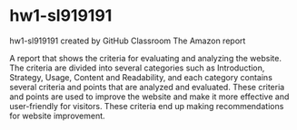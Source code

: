 # hw1-sl919191
hw1-sl919191 created by GitHub Classroom
The Amazon report



A report that shows the criteria for evaluating and analyzing the website.  The criteria are divided into several categories such as Introduction, Strategy, Usage, Content and Readability, and each category contains several criteria and points that are analyzed and evaluated.  These criteria and points are used to improve the website and make it more effective and user-friendly for visitors.  These criteria end up making recommendations for website improvement.
